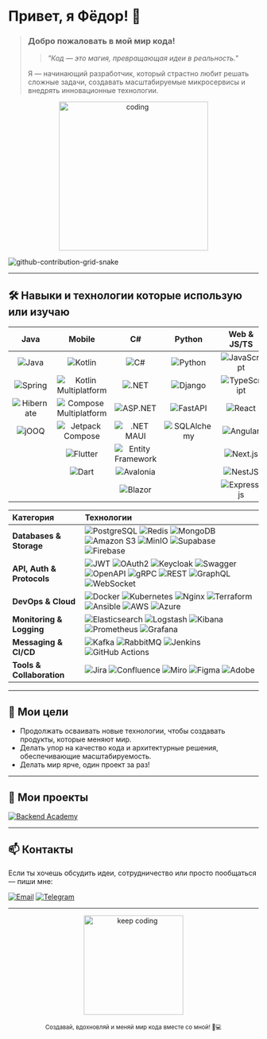 # Привет, я **Фёдор**! 👋

> ### Добро пожаловать в мой мир кода!
> >*"Код — это магия, превращающая идеи в реальность."*
> 
> Я — начинающий разработчик, который страстно любит решать сложные задачи, создавать масштабируемые микросервисы и внедрять инновационные технологии.   
>

<div align="center">
  <img src="https://media.giphy.com/media/26BRuo6sLetdllPAQ/giphy.gif" alt="coding" width="300"/>
</div>

![github-contribution-grid-snake](https://user-images.githubusercontent.com/40397740/187086679-84d7cd96-4311-4454-b3c7-f44b47a2477c.svg)

---

## :hammer_and_wrench: Навыки и технологии которые использую или изучаю

| Java                                                                                                         | Mobile                                                                                                 | C#                                                                                                         | Python                                                                                           | Web & JS/TS                                                                                                          |
| :-----------------------------------------------------------------------------------------------------------: | :-------------------------------------------------------------------------------------------------------------: | :--------------------------------------------------------------------------------------------------------: | :----------------------------------------------------------------------------------------------: | :---------------------------------------------------------------------------------------------------------------------: |
| ![Java](https://img.shields.io/badge/Java-ED8B00?style=for-the-badge&logo=java&logoColor=white)               | ![Kotlin](https://img.shields.io/badge/Kotlin-0095D5?style=for-the-badge&logo=kotlin&logoColor=white)               | ![C#](https://img.shields.io/badge/C%23-512BD4?style=for-the-badge&logo=c-sharp&logoColor=white)           | ![Python](https://img.shields.io/badge/Python-3776AB?style=for-the-badge&logo=python&logoColor=white) | ![JavaScript](https://img.shields.io/badge/JavaScript-F7DF1E?style=for-the-badge&logo=javascript&logoColor=black)     |
| ![Spring](https://img.shields.io/badge/Spring-6DB33F?style=for-the-badge&logo=spring&logoColor=white)         | ![Kotlin Multiplatform](https://img.shields.io/badge/Kotlin_Multiplatform-7F52FF?style=for-the-badge&logo=kotlin&logoColor=white) | ![.NET](https://img.shields.io/badge/.NET-512BD4?style=for-the-badge&logo=.net&logoColor=white)             | ![Django](https://img.shields.io/badge/Django-092E20?style=for-the-badge&logo=django&logoColor=white) | ![TypeScript](https://img.shields.io/badge/TypeScript-3178C6?style=for-the-badge&logo=typescript&logoColor=white)    |
| ![Hibernate](https://img.shields.io/badge/Hibernate-59666C?style=for-the-badge&logo=hibernate&logoColor=white) | ![Compose Multiplatform](https://img.shields.io/badge/Compose_Multiplatform-4285F4?style=for-the-badge&logo=jetpack-compose&logoColor=white) | ![ASP.NET](https://img.shields.io/badge/ASP.NET-512BD4?style=for-the-badge&logo=.net&logoColor=white)         | ![FastAPI](https://img.shields.io/badge/FastAPI-009688?style=for-the-badge&logo=fastapi&logoColor=white) | ![React](https://img.shields.io/badge/React-61DAFB?style=for-the-badge&logo=react&logoColor=black)                 |
| ![jOOQ](https://img.shields.io/badge/jOOQ-009688?style=for-the-badge)                                       | ![Jetpack Compose](https://img.shields.io/badge/JetpackCompose-4285F4?style=for-the-badge&logo=android&logoColor=white) | ![.NET MAUI](https://img.shields.io/badge/.NET_MAUI-512BD4?style=for-the-badge&logo=.net&logoColor=white)     | ![SQLAlchemy](https://img.shields.io/badge/SQLAlchemy-CC0000?style=for-the-badge)               | ![Angular](https://img.shields.io/badge/Angular-DD0031?style=for-the-badge&logo=angular&logoColor=white)           |
|                                                                                                             | ![Flutter](https://img.shields.io/badge/Flutter-02569B?style=for-the-badge&logo=flutter&logoColor=white)           | ![Entity Framework](https://img.shields.io/badge/Entity_Framework-512BD4?style=for-the-badge&logo=.net&logoColor=white) |                                                                                                  | ![Next.js](https://img.shields.io/badge/Next.js-000000?style=for-the-badge&logo=nextdotjs&logoColor=white)         |
|                                                                                                             | ![Dart](https://img.shields.io/badge/Dart-0175C2?style=for-the-badge&logo=dart&logoColor=white)                   | ![Avalonia](https://img.shields.io/badge/Avalonia-7D26CD?style=for-the-badge&logo=avalonia&logoColor=white) |                                                                                                  | ![NestJS](https://img.shields.io/badge/NestJS-E0234E?style=for-the-badge&logo=nestjs&logoColor=white)             |
|                                                                                                             |                                                                                                               | ![Blazor](https://img.shields.io/badge/Blazor-512BD4?style=for-the-badge&logo=blazor&logoColor=white)     |                                                                                                  | ![Express.js](https://img.shields.io/badge/Express.js-000000?style=for-the-badge&logo=express&logoColor=white) |

| Категория                 | Технологии                                                                                                                                                                                                                                                                                                                                                                                    |
| :------------------------ | :-------------------------------------------------------------------------------------------------------------------------------------------------------------------------------------------------------------------------------------------------------------------------------------------------------------------------------------------------------------------------------------------- |
| **Databases & Storage**   | ![PostgreSQL](https://img.shields.io/badge/PostgreSQL-336791?style=for-the-badge&logo=postgresql&logoColor=white) ![Redis](https://img.shields.io/badge/Redis-DC382D?style=for-the-badge&logo=redis&logoColor=white) ![MongoDB](https://img.shields.io/badge/MongoDB-47A248?style=for-the-badge&logo=mongodb&logoColor=white) ![Amazon S3](https://img.shields.io/badge/Amazon%20S3-232F3E?style=for-the-badge&logo=amazon&logoColor=white) ![MinIO](https://img.shields.io/badge/MinIO-00A0E3?style=for-the-badge&logo=minio&logoColor=white) ![Supabase](https://img.shields.io/badge/Supabase-3ECF8E?style=for-the-badge&logo=supabase&logoColor=white) ![Firebase](https://img.shields.io/badge/Firebase-FFCA28?style=for-the-badge&logo=firebase&logoColor=white) |
| **API, Auth & Protocols** | ![JWT](https://img.shields.io/badge/JWT-000000?style=for-the-badge) ![OAuth2](https://img.shields.io/badge/OAuth2-4285F4?style=for-the-badge) ![Keycloak](https://img.shields.io/badge/Keycloak-003366?style=for-the-badge&logo=keycloak&logoColor=white) ![Swagger](https://img.shields.io/badge/Swagger-85EA2D?style=for-the-badge&logo=swagger&logoColor=white) ![OpenAPI](https://img.shields.io/badge/OpenAPI-652B90?style=for-the-badge&logo=openapiinitiative&logoColor=white) ![gRPC](https://img.shields.io/badge/gRPC-4285F4?style=for-the-badge&logo=grpc&logoColor=white) ![REST](https://img.shields.io/badge/REST-000000?style=for-the-badge) ![GraphQL](https://img.shields.io/badge/GraphQL-E10098?style=for-the-badge&logo=graphql&logoColor=white) ![WebSocket](https://img.shields.io/badge/WebSocket-010101?style=for-the-badge) |
| **DevOps & Cloud**        | ![Docker](https://img.shields.io/badge/Docker-2496ED?style=for-the-badge&logo=docker&logoColor=white) ![Kubernetes](https://img.shields.io/badge/Kubernetes-326CE5?style=for-the-badge&logo=kubernetes&logoColor=white) ![Nginx](https://img.shields.io/badge/nginx-%23009639.svg?style=for-the-badge&logo=nginx&logoColor=white) ![Terraform](https://img.shields.io/badge/Terraform-623CE4?style=for-the-badge&logo=terraform&logoColor=white) ![Ansible](https://img.shields.io/badge/Ansible-EE0000?style=for-the-badge&logo=ansible&logoColor=white) ![AWS](https://img.shields.io/badge/AWS-FF9900?style=for-the-badge&logo=amazonaws&logoColor=white) ![Azure](https://img.shields.io/badge/Azure-0078D4?style=for-the-badge&logo=microsoftazure&logoColor=white) |
| **Monitoring & Logging**  | ![Elasticsearch](https://img.shields.io/badge/Elasticsearch-005571?style=for-the-badge&logo=elasticsearch&logoColor=white) ![Logstash](https://img.shields.io/badge/Logstash-005571?style=for-the-badge&logo=logstash&logoColor=white) ![Kibana](https://img.shields.io/badge/Kibana-005571?style=for-the-badge&logo=kibana&logoColor=white) ![Prometheus](https://img.shields.io/badge/Prometheus-E6522C?style=for-the-badge&logo=prometheus&logoColor=white) ![Grafana](https://img.shields.io/badge/Grafana-F46800?style=for-the-badge&logo=grafana&logoColor=white) |
| **Messaging & CI/CD**     | ![Kafka](https://img.shields.io/badge/Apache_Kafka-231F20?style=for-the-badge&logo=apachekafka&logoColor=white) ![RabbitMQ](https://img.shields.io/badge/RabbitMQ-FF6600?style=for-the-badge&logo=rabbitmq&logoColor=white) ![Jenkins](https://img.shields.io/badge/Jenkins-D24939?style=for-the-badge&logo=jenkins&logoColor=white) ![GitHub Actions](https://img.shields.io/badge/GitHub%20Actions-2088FF?style=for-the-badge&logo=github-actions&logoColor=white) |
| **Tools & Collaboration** | ![Jira](https://img.shields.io/badge/jira-%230A0FFF.svg?style=for-the-badge&logo=jira&logoColor=white) ![Confluence](https://img.shields.io/badge/confluence-%23172BF4.svg?style=for-the-badge&logo=confluence&logoColor=white) ![Miro](https://img.shields.io/badge/Miro-050038?style=for-the-badge&logo=miro&logoColor=fff) ![Figma](https://img.shields.io/badge/Figma-F24E1E?style=for-the-badge&logo=figma&logoColor=white) ![Adobe](https://img.shields.io/badge/Adobe-ED1C24?style=for-the-badge&logo=adobe&logoColor=white) |

---

## 🚀 Мои цели
- Продолжать осваивать новые технологии, чтобы создавать продукты, которые меняют мир.
- Делать упор на качество кода и архитектурные решения, обеспечивающие масштабируемость.
- Делать мир ярче, один проект за раз!

---

## 📂 Мои проекты

[![Backend Academy](https://github-readme-stats.vercel.app/api/pin/?username=LanGraFyodor&repo=backend-academy&theme=radical)](https://github.com/LanGraFyodor/backend-academy)

---

## 📫 Контакты

Если ты хочешь обсудить идеи, сотрудничество или просто пообщаться — пиши мне: 

[![Email](https://img.shields.io/badge/Email-D14836?style=for-the-badge&logo=gmail&logoColor=white)](mailto:fyoderb@gmail.com)  [![Telegram](https://img.shields.io/badge/Telegram-2CA5E0?style=for-the-badge&logo=telegram&logoColor=white)](https://t.me/Gdbaron)

---

<div align="center">
  <img src="https://media.giphy.com/media/3o7abB06u9bNzA8lu8/giphy.gif" alt="keep coding" width="200"/>
  <br><br>
  <sub>Создавай, вдохновляй и меняй мир кода вместе со мной! 🚀💻</sub>
</div>
